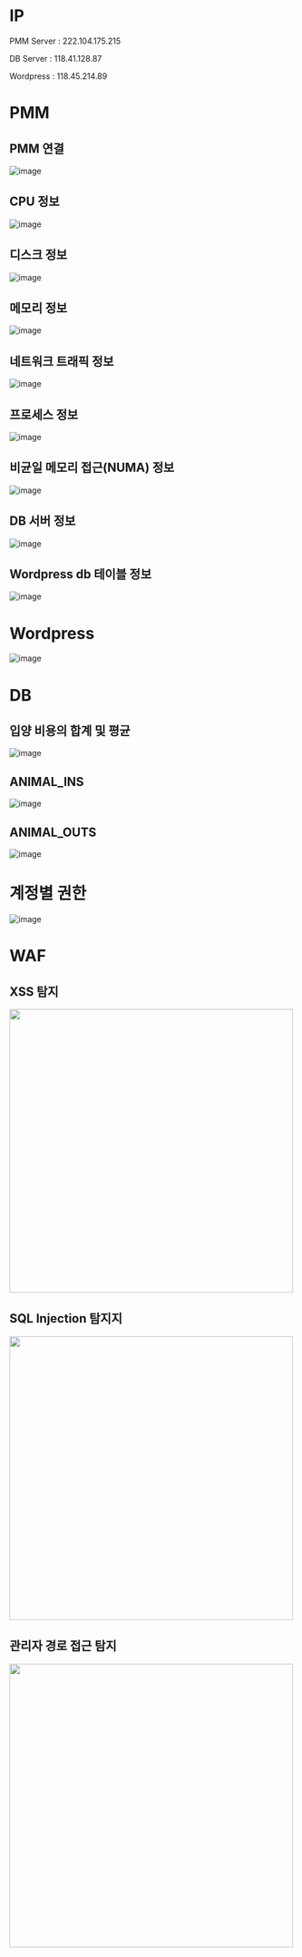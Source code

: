 
# IP

PMM Server : 222.104.175.215  

DB Server : 118.41.128.87  

Wordpress : 118.45.214.89

# PMM

## PMM 연결

![image](https://github.com/user-attachments/assets/d4c54a3f-c35b-4903-a846-25f9e7f70b3b)

## CPU 정보

![image](https://github.com/user-attachments/assets/1b22a5ed-f672-43a2-9e4b-e58316d08eb8)

## 디스크 정보

![image](https://github.com/user-attachments/assets/011dca59-a531-4e45-abbf-e68dbb0995c4)

## 메모리 정보

![image](https://github.com/user-attachments/assets/1087b753-6957-4e26-92c9-cf99b196e20b)

## 네트워크 트래픽 정보

![image](https://github.com/user-attachments/assets/2afeb88a-1eac-4aed-b41b-1b662675cbfd)

## 프로세스 정보

![image](https://github.com/user-attachments/assets/de452608-81ed-48f9-a147-0ef01eb527c8)

## 비균일 메모리 접근(NUMA) 정보

![image](https://github.com/user-attachments/assets/a374be0e-7175-4ca2-879e-9be41f68e63c)

## DB 서버 정보

![image](https://github.com/user-attachments/assets/72192093-9221-4f55-89ef-b44cfcd6278a)

## Wordpress db 테이블 정보

![image](https://github.com/user-attachments/assets/f3fe8073-07f2-44aa-a327-bc4133af084a)

# Wordpress

![image](https://github.com/user-attachments/assets/572fd61e-988e-43b7-ab9f-67f658908f0a)

# DB

## 입양 비용의 합계 및 평균

![image](https://github.com/user-attachments/assets/121bf4c2-b7b8-42fe-a5e9-6f8b0cf52d97)

## ANIMAL_INS

![image](https://github.com/user-attachments/assets/10de7c3c-728c-4e0b-b2c1-1f1448e12155)

## ANIMAL_OUTS

![image](https://github.com/user-attachments/assets/018455c6-7ca0-4a96-ab61-ae5e98e2d2b2)

# 계정별 권한

![image](https://github.com/user-attachments/assets/a7be4419-afc7-4ec6-8f90-1bc37ea73b55)

# WAF

## XSS 탐지

<img src=https://github.com/user-attachments/assets/b76fbf18-cdee-4c94-b1bc-d23f6b427b98 width=500>

## SQL Injection 탐지지

<img src=https://github.com/user-attachments/assets/cfeff5ae-a291-4c2c-bceb-8951500db759 width=500>

## 관리자 경로 접근 탐지

<img src=https://github.com/user-attachments/assets/76b3392a-5269-4c06-a6f3-5f1aaa96baea width=500>


